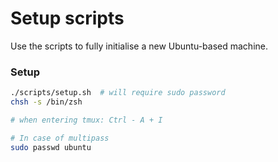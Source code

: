 # Setup scripts

Use the scripts to fully initialise a new Ubuntu-based machine.

### Setup

```bash
./scripts/setup.sh  # will require sudo password
chsh -s /bin/zsh

# when entering tmux: Ctrl - A + I

# In case of multipass
sudo passwd ubuntu
```
